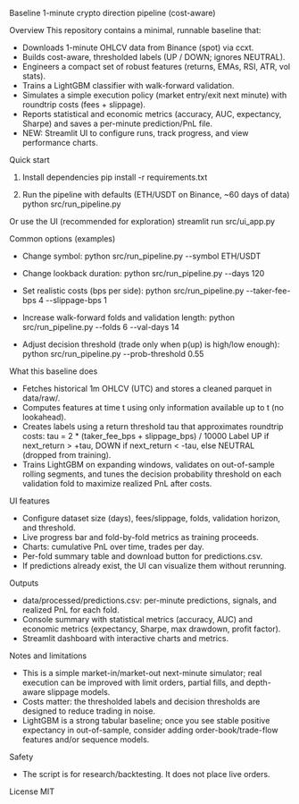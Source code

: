Baseline 1-minute crypto direction pipeline (cost-aware)

Overview
This repository contains a minimal, runnable baseline that:
- Downloads 1-minute OHLCV data from Binance (spot) via ccxt.
- Builds cost-aware, thresholded labels (UP / DOWN; ignores NEUTRAL).
- Engineers a compact set of robust features (returns, EMAs, RSI, ATR, vol stats).
- Trains a LightGBM classifier with walk-forward validation.
- Simulates a simple execution policy (market entry/exit next minute) with roundtrip costs (fees + slippage).
- Reports statistical and economic metrics (accuracy, AUC, expectancy, Sharpe) and saves a per-minute prediction/PnL file.
- NEW: Streamlit UI to configure runs, track progress, and view performance charts.

Quick start
1) Install dependencies
   pip install -r requirements.txt

2) Run the pipeline with defaults (ETH/USDT on Binance, ~60 days of data)
   python src/run_pipeline.py

Or use the UI (recommended for exploration)
   streamlit run src/ui_app.py

Common options (examples)
- Change symbol:
   python src/run_pipeline.py --symbol ETH/USDT

- Change lookback duration:
   python src/run_pipeline.py --days 120

- Set realistic costs (bps per side):
   python src/run_pipeline.py --taker-fee-bps 4 --slippage-bps 1

- Increase walk-forward folds and validation length:
   python src/run_pipeline.py --folds 6 --val-days 14

- Adjust decision threshold (trade only when p(up) is high/low enough):
   python src/run_pipeline.py --prob-threshold 0.55

What this baseline does
- Fetches historical 1m OHLCV (UTC) and stores a cleaned parquet in data/raw/.
- Computes features at time t using only information available up to t (no lookahead).
- Creates labels using a return threshold tau that approximates roundtrip costs:
    tau = 2 * (taker_fee_bps + slippage_bps) / 10000
  Label UP if next_return > +tau, DOWN if next_return < -tau, else NEUTRAL (dropped from training).
- Trains LightGBM on expanding windows, validates on out-of-sample rolling segments, and tunes the decision probability threshold on each validation fold to maximize realized PnL after costs.

UI features
- Configure dataset size (days), fees/slippage, folds, validation horizon, and threshold.
- Live progress bar and fold-by-fold metrics as training proceeds.
- Charts: cumulative PnL over time, trades per day.
- Per-fold summary table and download button for predictions.csv.
- If predictions already exist, the UI can visualize them without rerunning.

Outputs
- data/processed/predictions.csv: per-minute predictions, signals, and realized PnL for each fold.
- Console summary with statistical metrics (accuracy, AUC) and economic metrics (expectancy, Sharpe, max drawdown, profit factor).
- Streamlit dashboard with interactive charts and metrics.

Notes and limitations
- This is a simple market-in/market-out next-minute simulator; real execution can be improved with limit orders, partial fills, and depth-aware slippage models.
- Costs matter: the thresholded labels and decision thresholds are designed to reduce trading in noise.
- LightGBM is a strong tabular baseline; once you see stable positive expectancy in out-of-sample, consider adding order-book/trade-flow features and/or sequence models.

Safety
- The script is for research/backtesting. It does not place live orders.

License
MIT